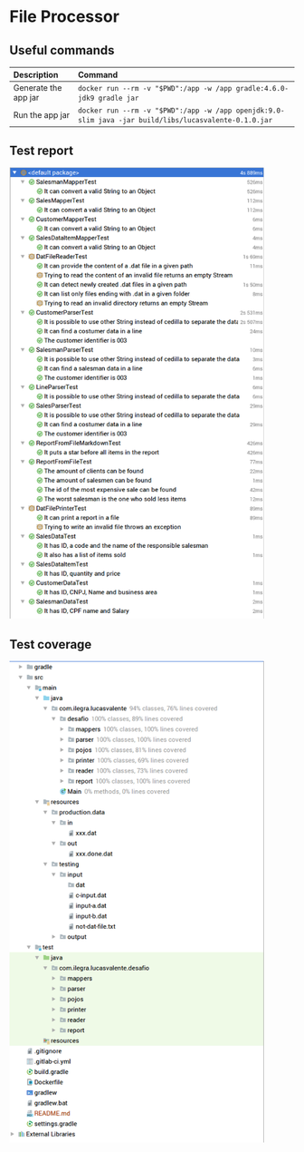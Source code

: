 # File Processor

## Useful commands

| Description | Command |
| :--- | :--- |
| Generate the app jar | `docker run --rm -v "$PWD":/app -w /app gradle:4.6.0-jdk9 gradle jar` |
| Run the app jar | `docker run --rm -v "$PWD":/app -w /app openjdk:9.0-slim java -jar build/libs/lucasvalente-0.1.0.jar` |

## Test report

<img src=".art/test-results.png" width="450px" alt="IntelliJ test results with all tests passing except for 3 tests disabled">

## Test coverage

<img src=".art/test-coverage.png" width="450px" alt="IntelliJ test coverage report indicating 9$% of coverage in classes and 76% in lines">
